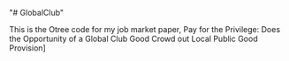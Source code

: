 "# GlobalClub" 

This is the Otree code for my job market paper, Pay for the Privilege: Does the Opportunity of a Global Club Good Crowd out Local Public Good Provision​]
